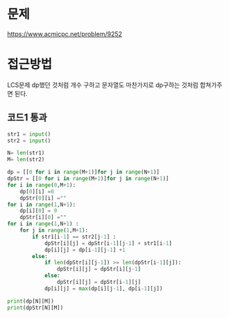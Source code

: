 # 문제
https://www.acmicpc.net/problem/9252

# 접근방법
LCS문제 dp했던 것처럼 개수 구하고 문자열도 마찬가지로 dp구하는 것처럼 합쳐가주면 된다.    

## 코드1 통과
```python
str1 = input()
str2 = input()

N= len(str1)
M= len(str2)

dp = [[0 for i in range(M+1)]for j in range(N+1)]
dpStr = [[0 for i in range(M+1)]for j in range(N+1)]
for i in range(0,M+1):
    dp[0][i] =0
    dpStr[0][i] =""
for i in range(1,N+1):
    dp[i][0] = 0
    dpStr[i][0] =""
for i in range(1,N+1) :
    for j in range(1,M+1):
        if str1[i-1] == str2[j-1] :
            dpStr[i][j] = dpStr[i-1][j-1] + str1[i-1]
            dp[i][j] = dp[i-1][j-1] +1
        else:
            if len(dpStr[i][j-1]) >= len(dpStr[i-1][j]):
                dpStr[i][j] = dpStr[i][j-1]
            else:
                dpStr[i][j] = dpStr[i-1][j]
            dp[i][j] = max(dp[i][j-1], dp[i-1][j])

print(dp[N][M])
print(dpStr[N][M])
```
